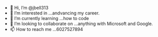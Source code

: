 - 👋 Hi, I’m @jbell313
- 👀 I’m interested in ...andvancing my career.
- 🌱 I’m currently learning ...how to code
- 💞️ I’m looking to collaborate on ...anything with Microsoft and Google.
- 📫 How to reach me ...6027527894

<!---
jbell313/jbell313 is a ✨ special ✨ repository because its `README.md` (this file) appears on your GitHub profile.
You can click the Preview link to take a look at your changes.
--->
